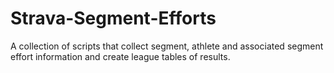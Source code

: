 # Strava-Segment-Efforts
A collection of scripts that collect segment, athlete and associated segment effort information and create league tables of results. 
